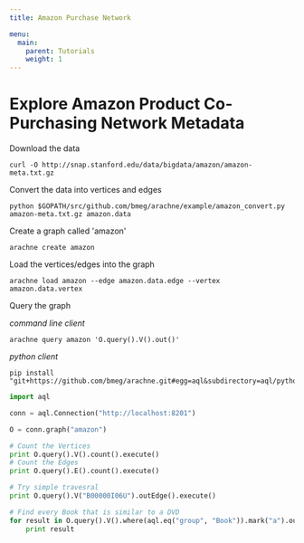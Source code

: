 ```yaml
---
title: Amazon Purchase Network

menu:
  main:
    parent: Tutorials
    weight: 1
---
```


# Explore Amazon Product Co-Purchasing Network Metadata

Download the data

```
curl -O http://snap.stanford.edu/data/bigdata/amazon/amazon-meta.txt.gz
```

Convert the data into vertices and edges

```
python $GOPATH/src/github.com/bmeg/arachne/example/amazon_convert.py amazon-meta.txt.gz amazon.data
```

Create a graph called 'amazon'

```
arachne create amazon
```

Load the vertices/edges into the graph

```
arachne load amazon --edge amazon.data.edge --vertex amazon.data.vertex
```

Query the graph

_command line client_

```
arachne query amazon 'O.query().V().out()'
```

_python client_

```
pip install "git+https://github.com/bmeg/arachne.git#egg=aql&subdirectory=aql/python/"
```

```python
import aql

conn = aql.Connection("http://localhost:8201")

O = conn.graph("amazon")

# Count the Vertices
print O.query().V().count().execute()
# Count the Edges
print O.query().E().count().execute()

# Try simple travesral
print O.query().V("B00000I06U").outEdge().execute()

# Find every Book that is similar to a DVD
for result in O.query().V().where(aql.eq("group", "Book")).mark("a").out("similar").where(aql.eq("group", "DVD")).mark("b").select(["a", "b"]):
    print result
```
